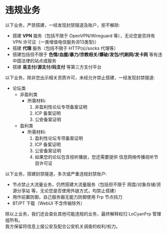 # 违规业务

以下业务，严禁搭建，一经发现封禁隧道及账户，拒不解除:

- 搭建 **VPN** 服务（包括不限于 OpenVPN/Wireguard 等），无论您是否持有 VPN 许可证（一类增值电信服务(B13类型)）
- 搭建 **代理** 服务（包括不限于 HTTP(s)/socks 代理等）
- 搭建包括但不限于 **色情/血腥/暴力/宗教相关/爆破/发包/代刷网/发卡网** 等有违中国法律的站点或服务
- 搭建 **易支付/源支付/码支付** 等第三方支付平台

以下业务，除非您出示相关资质许可，未经允许禁止搭建，一经发现封禁隧道:

- 论坛类
    - 非盈利类
        - 所需材料:
            1. 非盈利性论坛专项备案证明
            2. ICP 备案证明
            3. 公安备案证明
    - 盈利类
        - 所需材料:
            1. 盈利性论坛专项备案证明
            2. ICP 备案证明
            3. 公安备案证明
            4. 如果您的论坛包含视听播放，您还需要提供 信息网络传播视听节目许可证

以下业务，搭建封禁隧道，多次或严重违规封禁账户:

- 节点禁止大流量业务，仍然搭建大流量服务（包括但不限于 网盘/对象存储/资源分享站 等，无论您是否使用外链方式，均禁止搭建）
- 用作前置防御，自己服务器无能力防御使用 Frp 节点挡刀
- BT/PT 下载（WebUI 不含传输除外）

除以上业务，我们还会查处其他可能违规的业务，最终解释权归 LoCyanFrp 管理组所有。  
我方保留将信息上报公安及配合公安机关调查的权利/权力。
